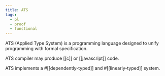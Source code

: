 ```yaml
---
title: ATS
tags:
  - pl
  - proof
  - functional
---
```


ATS (Applied Type System) is a programming language designed to unify programming with formal specification.

ATS compiler may produce [[c]] or [[javascript]] code.

ATS implements a #[[dependently-typed]] and #[[linearly-typed]] system.
